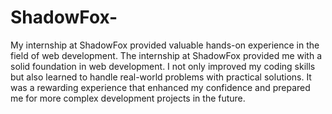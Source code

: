 # ShadowFox-
My internship at ShadowFox provided valuable hands-on experience in the field of web development. The internship at ShadowFox provided me with a solid foundation in web development. I not only improved my coding skills but also learned to handle real-world problems with practical solutions. It was a rewarding experience that enhanced my confidence and prepared me for more complex development projects in the future.
